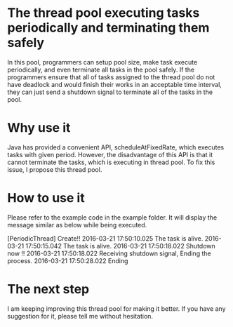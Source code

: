 # The thread pool executing tasks periodically and terminating them safely
In this pool, programmers can setup pool size, make task execute periodically, and even terminate all tasks in the pool safely. If the programmers ensure that all of tasks assigned to the thread pool do not have deadlock and would finish their works in an acceptable time interval, they can just send a shutdown signal to terminate all of the tasks in the pool.

# Why use it
Java has provided a convenient API, scheduleAtFixedRate, which executes tasks with given period. However, the disadvantage of this API is that it cannot terminate the tasks, which is executing in thread pool. To fix this issue, I propose this thread pool.

# How to use it
Please refer to the example code in the example folder. It will display the message similar as below while being executed.

[PeriodicThread] Create!!
2016-03-21 17:50:10.025 The task is alive.
2016-03-21 17:50:15.042 The task is alive.
2016-03-21 17:50:18.022 Shutdown now !!
2016-03-21 17:50:18.022 Receiving shutdown signal, Ending the process.
2016-03-21 17:50:28.022 Ending

# The next step
I am keeping improving this thread pool for making it better. If you have any suggestion for it, please tell me without hesitation.

